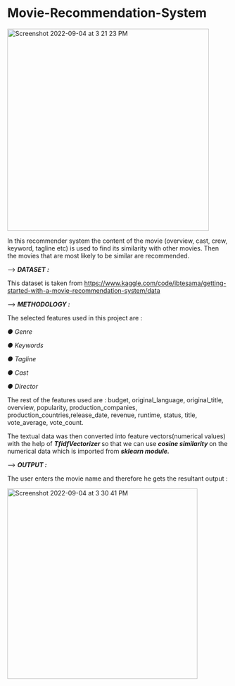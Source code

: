 # Movie-Recommendation-System

<img width="458" alt="Screenshot 2022-09-04 at 3 21 23 PM" src="https://user-images.githubusercontent.com/71970250/188307731-2817fad0-330e-4774-929f-969ea485a42c.png">

In this recommender system the content of the movie (overview, cast, crew, keyword, tagline etc) is used to find its similarity with other movies. Then the movies that are most likely to be similar are recommended.

--> <b> <i> DATASET : </i> </b>

This dataset is taken from https://www.kaggle.com/code/ibtesama/getting-started-with-a-movie-recommendation-system/data

--> <b> <i> METHODOLOGY : </i> </b>

The selected features used in this project are :
<i>

● Genre

● Keywords

● Tagline

● Cast

● Director
</i>

The rest of the features used are : budget, original_language, original_title, overview, popularity, production_companies, production_countries,release_date, revenue, runtime, status, title, vote_average, vote_count.

The textual data was then converted into feature vectors(numerical values) with the help of <b> <i> TfidfVectorizer </i> </b> so that we can use <b> <i> cosine similarity </i> </b> on the numerical data which is imported from <b> <i> sklearn module.</i> </b>

--> <b> <i> OUTPUT : </i> </b>

The user enters the movie name and therefore he gets the resultant output :

<img width="432" alt="Screenshot 2022-09-04 at 3 30 41 PM" src="https://user-images.githubusercontent.com/71970250/188308007-c3b79504-ca09-4438-ba2a-486831126766.png">
